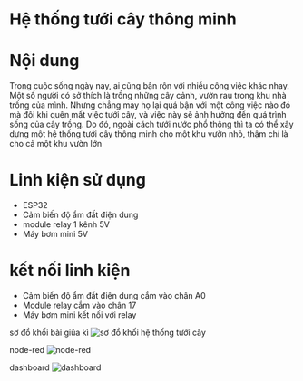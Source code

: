 # Hệ thống tưới cây thông minh

# Nội dung
Trong cuộc sống ngày nay, ai cũng bận rộn với nhiều công việc khác nhay. Một số người có sở thích là trồng những cây cảnh, vườn rau trong khu nhà trống của mình. Nhưng chẳng may họ lại quá bận với một công việc nào đó mà đôi khi quên mất việc tưới cây, và việc này sẽ ảnh hưởng đến quá trình sống của cây trồng. Do đó, ngoài cách tưới nước phổ thông thì ta có thể xây dựng một hệ thống tưới cây thông minh cho một khu vườn nhỏ, thậm chí là cho cả một khu vườn lớn

# Linh kiện sử dụng
- ESP32
- Cảm biến độ ẩm đất điện dung
- module relay 1 kênh 5V
- Máy bơm mini 5V
# kết nối linh kiện
- Cảm biến độ ẩm đất điện dung cắm vào chân A0
- Module relay cắm vào chân 17
- Máy bơm mini kết nối với relay
  

sơ đồ khối bài giũa kì
![sơ đồ khối hệ thống tưới cây](https://github.com/user-attachments/assets/e7bba80b-871d-4c67-9a51-5c21c02c320b)

node-red
![node-red](https://github.com/user-attachments/assets/f3899e86-61fd-4aac-8522-b815ceadfecc)

dashboard
![dashboard](https://github.com/user-attachments/assets/db9f842f-98f6-4fcb-8888-963b6e9f25e3)
